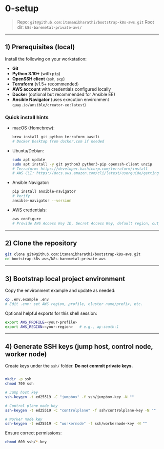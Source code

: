 # 0-setup 
> Repo: `git@github.com:itsmanibharathi/bootstrap-k8s-aws.git`
> Root dir: `k8s-baremetal-private-aws/`

---

## 1) Prerequisites (local)

Install the following on your workstation:

* **Git**
* **Python 3.10+** (with `pip`)
* **OpenSSH client** (`ssh`, `scp`)
* **Terraform** (v1.5+ recommended)
* **AWS account** with credentials configured locally
* **Docker** (optional but recommended for Ansible EE)
* **Ansible Navigator** (uses execution environment `quay.io/ansible/creator-ee:latest`)

### Quick install hints

* macOS (Homebrew):

  ```bash
  brew install git python terraform awscli
  # Docker Desktop from docker.com if needed
  ```

* Ubuntu/Debian:

  ```bash
  sudo apt update
  sudo apt install -y git python3 python3-pip openssh-client unzip
  # Terraform: https://developer.hashicorp.com/terraform/install
  # AWS CLI: https://docs.aws.amazon.com/cli/latest/userguide/getting-started-install.html
  ```

* Ansible Navigator:

  ```bash
  pip install ansible-navigator
  # Verify
  ansible-navigator --version
  ```

* AWS credentials:

  ```bash
  aws configure
  # Provide AWS Access Key ID, Secret Access Key, default region, output format
  ```

---

## 2) Clone the repository

```bash
git clone git@github.com:itsmanibharathi/bootstrap-k8s-aws.git
cd bootstrap-k8s-aws/k8s-baremetal-private-aws
```

---

## 3) Bootstrap local project environment

Copy the environment example and update as needed:

```bash
cp .env.example .env
# Edit .env: set AWS region, profile, cluster name/prefix, etc.
```

Optional helpful exports for this shell session:

```bash
export AWS_PROFILE=<your-profile>
export AWS_REGION=<your-region>   # e.g., ap-south-1
```

---

## 4) Generate SSH keys (jump host, control node, worker node)

Create keys under the `ssh/` folder. **Do not commit private keys.**

```bash

mkdir -p ssh
chmod 700 ssh

# Jump host key
ssh-keygen -t ed25519 -C "jumpbox" -f ssh/jumpbox-key -N ""

# Control plane node key
ssh-keygen -t ed25519 -C "controlplane" -f ssh/controlplane-key -N ""

# Worker node key
ssh-keygen -t ed25519 -C "workernode" -f ssh/workernode-key -N ""
```

Ensure correct permissions:

```bash
chmod 600 ssh/*-key
```

